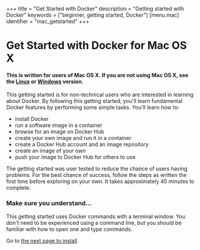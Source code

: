 +++
title = "Get Started with Docker"
description = "Getting started with Docker"
keywords = ["beginner, getting started, Docker"]
[menu.mac]
identifier = "mac_getstarted"
+++

# Get Started with Docker for Mac OS X

#### **This is written for users of Mac OS X. If you are not using Mac OS X, see the [Linux](/linux/started) or [Windows](/windows/started) version.**

This getting started is for non-technical users who are interested in learning about Docker. By following this getting started, you'll learn fundamental Docker features by performing some simple tasks. You'll learn how to:

* install Docker
* run a software image in a container
* browse for an image on Docker Hub
* create your own image and run it in a container
* create a Docker Hub account and an image repository
* create an image of your own
* push your image to Docker Hub for others to use

The getting started was user tested to reduce the chance of users having problems. For the best chance of success, follow the steps as written the first time before exploring on your own. It takes approximately 45 minutes to complete.


### Make sure you understand...

This getting started uses Docker commands with a terminal window. You don't need
to be experienced using a command line, but you should be familiar with how to
open one and type commands.

Go to [the next page to install](/mac/step_one).



	




		

	

	